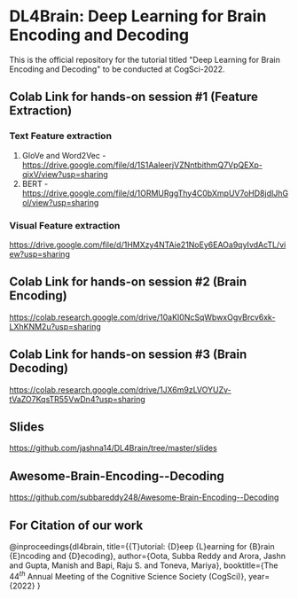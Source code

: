 # DL4Brain: Deep Learning for Brain Encoding and Decoding

This is the official repository for the tutorial titled "Deep Learning for Brain Encoding and Decoding" to be conducted at CogSci-2022.

## Colab Link for hands-on session #1 (Feature Extraction)
### Text Feature extraction 
1. GloVe and Word2Vec - https://drive.google.com/file/d/1S1AaleerjVZNntbithmQ7VpQEXp-qixV/view?usp=sharing
2. BERT - https://drive.google.com/file/d/1ORMURggThy4C0bXmpUV7oHD8jdIJhGol/view?usp=sharing

### Visual Feature extraction 
https://drive.google.com/file/d/1HMXzy4NTAie21NoEy6EAOa9qyIvdAcTL/view?usp=sharing

## Colab Link for hands-on session #2 (Brain Encoding)

https://colab.research.google.com/drive/10aKI0NcSqWbwxOgvBrcv6xk-LXhKNM2u?usp=sharing

## Colab Link for hands-on session #3 (Brain Decoding)

https://colab.research.google.com/drive/1JX6m9zLVOYUZv-tVaZO7KqsTR55VwDn4?usp=sharing

## Slides

https://github.com/jashna14/DL4Brain/tree/master/slides

## Awesome-Brain-Encoding--Decoding

https://github.com/subbareddy248/Awesome-Brain-Encoding--Decoding

## For Citation of our work

@inproceedings{dl4brain,
  title={{T}utorial: {D}eep {L}earning for {B}rain {E}ncoding and {D}ecoding},
  author={Oota, Subba Reddy and Arora, Jashn and Gupta, Manish and Bapi, Raju S. and Toneva, Mariya},
  booktitle={The $44^{th}$ Annual Meeting of the Cognitive Science Society (CogSci)},
  year={2022}
}
